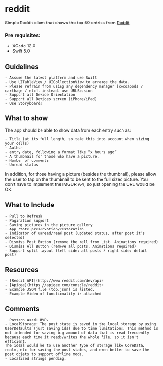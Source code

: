 # reddit
Simple Reddit client that shows the top 50 entries from  [Reddit](www.reddit.com/top)

### Pre requisites:
- XCode 12.0
- Swift 5.0

## Guidelines

    - Assume the latest platform and use Swift
    - Use UITableView / UICollectionView to arrange the data.
    - Please refrain from using any dependency manager [cocoapods / carthage / etc], instead, use URLSession 
    - Support all Device Orientation
    - Support all Devices screen (iPhone/iPad)
    - Use Storyboards

## What to show
The app should be able to show data from each entry such as:

    - Title (at its full length, so take this into account when sizing your cells)
    - Author
    - entry date, following a format like “x hours ago” 
    - A thumbnail for those who have a picture.
    - Number of comments
    - Unread status

In addition, for those having a picture (besides the thumbnail), please allow the user to tap on the thumbnail to be sent to the full sized picture. You don’t have to implement the IMGUR API, so just opening the URL would be OK.

## What to Include

    - Pull to Refresh
    - Pagination support
    - Saving pictures in the picture gallery
    - App state-preservation/restoration
    - Indicator of unread/read post (updated status, after post it’s selected)
    - Dismiss Post Button (remove the cell from list. Animations required)
    - Dismiss All Button (remove all posts. Animations required)
    - Support split layout (left side: all posts / right side: detail post)

## Resources

    - [Reddit API](http://www.reddit.com/dev/api)
    - [Apigee](https://apigee.com/console/reddit)
    - Example JSON file (top.json) is listed.
    - Example Video of functionality is attached
    
## Comments
    - Pattern used: MVP.
    - LocalStorage: The post state is saved in the local storage by using UserDefaults (just saving ids) due to time limitations. This method is not intended for saving big amount of data that is read frecuently because each time it reads/writes the whole file, so it isn't efficient.
    The ideal would be to use another type of storage like CoreData, realm, etc for saving the post states, and even better to save the post objets to support offline mode.
    - Localized strings pending.

